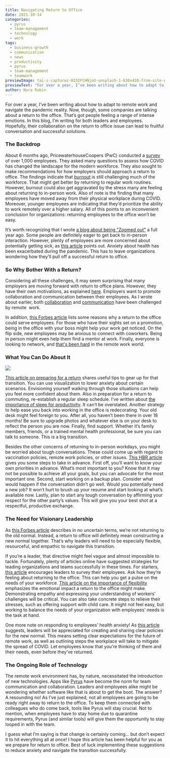 ```yaml
---
title: Navigating Return to Office
date: 2021-10-14
categories:
  - pyrus
  - team-management
  - technology
  - work
tags:
  - business-growth
  - communication
  - news
  - productivity
  - pyrus
  - team-management
  - teamwork
previewImage: tai-s-captures-0I52FCHNjoU-unsplash-1-630x420-from-site-en.jpg
previewText: "For over a year, I’ve been writing about how to adapt to remote work and navigate the pandemic reality. Now, though, some companies are talking about a return to the office. That’s got people feeling a range of intense emotions. In this blog, I’m writing for both leaders and employees. Hopefully, their collaboration on the return to office issue can lead to fruitful conversation and successful solutions."
author: Nora Rubin
---
```

For over a year, I’ve been writing about how to adapt to remote work and navigate the pandemic reality. Now, though, some companies are talking about a return to the office. That’s got people feeling a range of intense emotions. In this blog, I’m writing for both leaders and employees. Hopefully, their collaboration on the return to office issue can lead to fruitful conversation and successful solutions.

### **The Backdrop**

About 6 months ago, PricewaterhouseCoopers (PwC) conducted a [survey](https://www.pwc.com/us/covid-19-employee-survey) of over 1,000 employees. They asked many questions to assess how COVID has changed the landscape for the modern workforce. They also sought to make recommendations for how employers should approach a return to office. The findings indicate that [burnout](https://pyrus.com/en/blog/fighting-the-fires-of-burnout-in-covid-times) is still challenging much of the workforce. That might get better by returning to regular work routines. However, burnout could also get aggravated by the stress many are feeling about returning to in-person work. Also of note is the finding that many employees have moved away from their physical workplace during COVID. Moreover, younger employees are indicating that they’d prioritize the ability to work remotely over a higher salary. All of this points to an inconvenient conclusion for organizations: returning employees to the office won’t be easy.

It’s worth recognizing that I wrote [a blog about being "Zoomed out"](https://pyrus.com/en/blog/zooming-away-from-virtual-meetings) a full year ago. Some people are definitely eager to get back to in-person interaction. However, plenty of employees are more concerned about potentially getting sick, as [this article](https://www.forbes.com/sites/carolinecastrillon/2021/08/01/how-to-prepare-for-the-return-to-work/) points out. Anxiety about health has been exacerbated during the pandemic. This has to leave organizations wondering how they’ll pull off a successful return to office.

### **So Why Bother With a Return?**

Considering all these challenges, it may seem surprising that many employers are moving forward with return to office plans. However, they have their own motivations, as explained [here](https://www.forbes.com/sites/carolinecastrillon/2021/08/01/how-to-prepare-for-the-return-to-work/). Employers want to promote collaboration and communication between their employees. As I wrote about earlier, both [collaboration](https://pyrus.com/en/blog/solitude-or-collaboration-productivity-in-individuals-and-groups) and [communication](https://pyrus.com/en/blog/virtual-communication-best-practices) have been challenged by remote  work.

In addition, [this Forbes article](https://www.forbes.com/sites/jackkelly/2021/09/02/after-almost-two-years-of-working-remotely-it-will-be-nearly-impossible-to-demand-people-to-return-to-the-office/) lists some reasons why a return to the office could serve employees. For those who have their sights set on a promotion, being in the office with your boss might help your work get noticed. On the flip side, new employees may be anxious to connect with coworkers. Being in person might even help them find a mentor at work. Finally, everyone is looking to network, and [that's been hard](https://pyrus.com/en/blog/building-your-network-in-a-remote-landscape) in the remote work world.

### **What You Can Do About It**

![](covid-6020233_960_720-300x169.webp)

[This article on preparing for a return](https://www.forbes.com/sites/carolinecastrillon/2021/08/01/how-to-prepare-for-the-return-to-work/) shares useful tips to gear up for that transition. You can use visualization to lower anxiety about certain scenarios. Envisioning yourself walking through those situations can help you feel more confident about them. Also in preparation for a return to commuting, re-establish a regular sleep schedule. I’ve written about [the importance of sleep for productivity](https://pyrus.com/en/blog/productivity-zs-the-science-of-sleep). It can’t be overstated. Another strategy to help ease you back into working in the office is redecorating. Your old desk might feel foreign to you. After all, you haven’t been there in over 18 months! Be sure to upgrade photos and whatever else is on your desk to reflect the person you are now. Finally, find support. Whether it’s family members, friends, or a trained mental health professional, be sure you can talk to someone. This is a big transition.

Besides the other concerns of returning to in-person workdays, you might be worried about tough conversations. These could come up with regard to vaccination policies, remote work policies, or other issues. [This HBR article](https://hbr.org/2021/08/how-to-have-those-difficult-return-to-office-conversations) gives you some steps to take in advance. First off, you’ll want to know your own priorities in advance. What’s most important to you? Know that it may not be possible to achieve all your goals, but you can advocate for the most important one. Second, start working on a backup plan. Consider what would happen if the conversation didn’t go well. Would you potentially need a new job? It won’t hurt to brush up your resume and start looking at what’s available now. Lastly, plan to start any tough conversation by affirming your respect for the other party’s values. This will give you your best shot at a respectful, productive exchange.

### **The Need for Visionary Leadership**

As [this Forbes article](https://www.forbes.com/sites/davidcarry/2021/07/05/whats-the-purpose-in-returning-to-work/) describes in no uncertain terms, we’re not returning to the old normal. Instead, a return to office will definitely mean constructing a new normal together. That’s why leaders will need to be especially flexible, resourceful, and empathic to navigate this transition.

If you’re a leader, that directive might feel vague and almost impossible to tackle. Fortunately, plenty of articles online have suggested strategies for leading organizations and teams successfully in these times. For starters, [this article](https://www.forbes.com/sites/forbesbusinesscouncil/2021/07/23/returning-to-work-we-are-asking-the-wrong-question/) encourages leaders to survey their employees. Ask how they’re feeling about returning to the office. This can help you get a pulse on the needs of your workforce. [This article on the importance of flexibility](https://www.forbes.com/sites/forbeshumanresourcescouncil/2021/07/14/why-you-need-a-flexibility-forward-return-to-work-strategy/) emphasizes the emotional impact a return to the office might make. Demonstrating empathy and expressing your understanding of workers’ challenges will be critical. You can also take concrete steps to relieve their stresses, such as offering support with child care. It might not feel easy, but working to balance the needs of your organization with employees’ needs is the task at hand.

One more note on responding to employees’ health anxiety! As [this article](https://www.forbes.com/sites/forbeshumanresourcescouncil/2021/06/01/returning-to-the-office-how-to-help-your-staff-feel-more-at-ease/) suggests, leaders will be appreciated for creating and sharing clear policies for the new normal. This means setting clear expectations for the future of remote work, as well as outlining steps the workplace will take to mitigate the spread of COVID. Let employees know that you’re thinking of them and their needs, even before they’ve returned.

### **The Ongoing Role of Technology**

The remote work environment has, by nature, necessitated the introduction of new technologies. Apps like [Pyrus](https://pyrus.com/en) have become the norm for team communication and collaboration. Leaders and employees alike might be wondering whether software like that is about to get the boot. The answer? A resounding no! As I’ve just explained, not all employees are going to be ready right away to return to the office. To keep them connected with colleagues who do come back, tools like Pyrus will stay crucial. Not to mention, when employees have to stay home due to quarantine requirements, Pyrus (and similar tools) will give them the opportunity to stay looped in with the team.

I guess what I’m saying is that change is certainly coming… but don’t expect it to hit everything all at once! I hope this article has been helpful for you as we prepare for return to office. Best of luck implementing these suggestions to reduce anxiety and navigate the transition successfully.